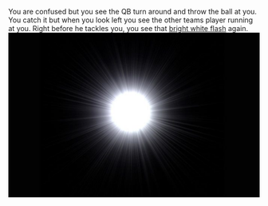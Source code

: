 You are confused but you see the QB turn around and throw the ball at you. You catch it but when you look left you see the other teams player running at you. Right before he tackles you, you see that [bright white flash](ER.md) again.
![Alt git add](Flash.png)